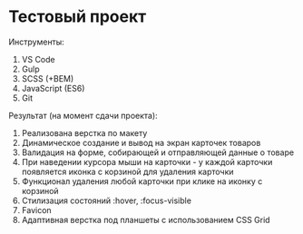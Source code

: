 # Тестовый проект

Инструменты:
1. VS Code
2. Gulp
3. SCSS (+BEM)
4. JavaScript (ES6)
5. Git


Результат (на момент сдачи проекта):
1. Реализована верстка по макету
2. Динамическое создание и вывод на экран карточек товаров
3. Валидация на форме, собирающей и отправляющей данные о товаре
4. При наведении курсора мыши на карточки - у каждой карточки появляется иконка с корзиной для удаления карточки
5. Функционал удаления любой карточки при клике на иконку с корзиной
6. Стилизация состояний :hover, :focus-visible
7. Favicon
8. Адаптивная верстка под планшеты с использованием CSS Grid

